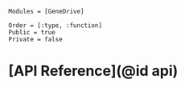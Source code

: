 
```@autodocs
Modules = [GeneDrive]

Order = [:type, :function]
Public = true
Private = false
```
# [API Reference](@id api)